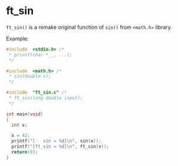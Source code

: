 # ft_sin
`ft_sin()` is a remake original function of `sin()` from `<math.h>` library.

Example:
```c
#include  <stdio.h> /*
 * printf(char *__, ...);
 */

#include  <math.h> /*
 * sin(double x);
 */

#include  "ft_sin.c" /*
 * ft_sin(long double input);
 */

int main(void)
{
  int x;

  x = 42;
  printf("[   sin = %d]\n", sin(x));
  printf("[ft_sin = %d]\n", ft_sin(x));
  return(0);
}
```
